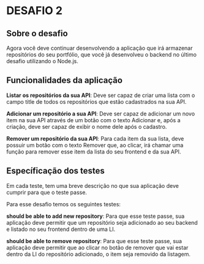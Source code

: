 # DESAFIO 2
## Sobre o desafio
Agora você deve continuar desenvolvendo a aplicação que irá armazenar repositórios do seu portfólio, que você já desenvolveu o backend no último desafio utilizando o Node.js.

## Funcionalidades da aplicação

__Listar os repositórios da sua API__: Deve ser capaz de criar uma lista com o campo title de todos os repositórios que estão cadastrados na sua API.

__Adicionar um repositório a sua API__: Deve ser capaz de adicionar um novo item na sua API através de um botão com o texto Adicionar e, após a criação, deve ser capaz de exibir o nome dele após o cadastro.

__Remover um repositório da sua API__: Para cada item da sua lista, deve possuir um botão com o texto Remover que, ao clicar, irá chamar uma função para remover esse item da lista do seu frontend e da sua API.

## Específicação dos testes

Em cada teste, tem uma breve descrição no que sua aplicação deve cumprir para que o teste passe.

Para esse desafio temos os seguintes testes:

__should be able to add new repository__: Para que esse teste passe, sua aplicação deve permitir que um repositório seja adicionado ao seu backend e listado no seu frontend dentro de uma LI.

__should be able to remove repository__: Para que esse teste passe, sua aplicação deve permitir que ao clicar no botão de remover que vai estar dentro da LI do repositório adicionado, o item seja removido da listagem.

